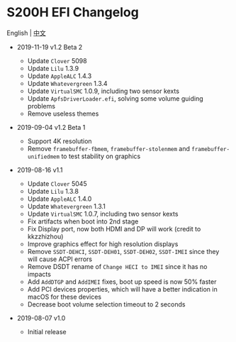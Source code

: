 # S200H EFI Changelog

English | [中文](https://github.com/EngLearnsh/S200H-NUC-Hackintosh/blob/master/Changelog_CN.md)

- 2019-11-19 v1.2 Beta 2
  - Update `Clover` 5098
  - Update `Lilu` 1.3.9
  - Update `AppleALC` 1.4.3
  - Update `Whatevergreen` 1.3.4
  - Update `VirtualSMC` 1.0.9, including two sensor kexts
  - Update `ApfsDriverLoader.efi`, solving some volume guiding problems
  - Remove useless themes

- 2019-09-04 v1.2 Beta 1
  - Support 4K resolution
  - Remove `framebuffer-fbmem`, `framebuffer-stolenmem` and `framebuffer-unifiedmem` to test stability on graphics

- 2019-08-16 v1.1
  - Update `Clover` 5045
  - Update `Lilu` 1.3.8
  - Update `AppleALC` 1.4.0
  - Update `Whatevergreen` 1.3.1
  - Update `VirtualSMC` 1.0.7, including two sensor kexts
  - Fix artifacts when boot into 2nd stage
  - Fix Display port, now both HDMI and DP will work (credit to kkzzhizhou)
  - Improve graphics effect for high resolution displays
  - Remove `SSDT-DEHCI`, `SSDT-DEH01`, `SSDT-DEH02`, `SSDT-IMEI` since they will cause ACPI errors
  - Remove DSDT rename of `Change HECI to IMEI` since it has no impacts
  - Add `AddDTGP` and `AddIMEI` fixes, boot up speed is now 50% faster
  - Add PCI devices properties, which will have a better indication in macOS for these devices
  - Decrease boot volume selection timeout to 2 seconds

- 2019-08-07 v1.0
  - Initial release